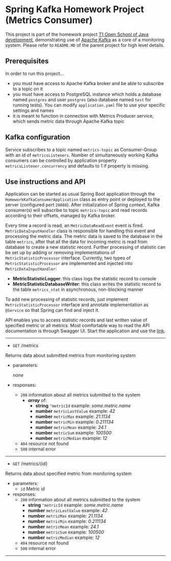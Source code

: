 # Spring Kafka Homework Project (Metrics Consumer)

This project is part of the homework project [T1 Open School of Java development][1], demonstrating use of [Apache Kafka][2] as a core of a monitoring system. Please refer to `README.MD` of the parent project for high level details.

## Prerequisites

In order to run this project...

- you must have access to Apache Kafka broker and be able to subscribe to a topic on it
- you must have access to PostgreSQL instance which holds a database named `postgres` and user `postgres` (also database named `test` for running tests). You can modify `application.yaml` file to use your specific settings and names
- it is meant to function in connection with Metrics Producer service, which sends metric data through Apache Kafka topic

## Kafka configuration

Service subscribes to a topic named `metrics-topic` as Consumer-Group with an id of `metricsListeners`. Number of simultaneously working Kafka consumers can be controlled by application property `metricsListener.concurrency` and defaults to 1 if property is missing. 

## Use instructions and API

Application can be started as usual Spring Boot application through the `HomeworkKafkaConsumerApplication` class as entry point or deployed to the server (configured port `28088`). After initialization of Spring context, Kafka consumer(s) will subscribe to topic `metrics-topic` and read records according to their offsets, managed by Kafka broker.

Every time a record is read, an `MetricDataReadEvent` event is fired. `MetricDataInputHandler` class is responsible for handling this event and processing the metric data. The metric data is saved to the database in the table `metrics`, after that all the data for incoming metric is read from database to create a new statistic record. Further processing of statistic can be set up by adding or removing implementations of `MetricStatisticProcessor` interface. Currently, two types of `MetricStatisticProcessor` are implemented and injected into `MetricDataInputHandler`:
- **MetricStatisticLogger**: this class logs the statistic record to console
- **MetricStatisticDatabaseWriter**: this class writes the statistic record to the table `metrics_stat` in asynchronous, non-blocking manner

To add new processing of statistic records, just implement `MetricStatisticProcessor` interface and annotate implementation as `@Service` so that Spring can find and inject it.

API enables you to access statistic records and last written value of specified metric or all metrics. Most comfortable way to read the API documentation is through Swagger UI. Start the application and use the [link][3].

---
- `GET` /metrics

Returns data about submitted metrics from monitoring system
- parameters:

    *none*
- responses:
    - `200` information about all metrics submitted to the system
        - ***array*** of:
          - **string** `"metricId` example: *some.metric.name*
          - **number** `metricLastValue` example: *42*
          - **number** `metricMax` example: *21.1134*
          - **number** `metricMin` example: *0.211134*
          - **number** `metricMean` example: *24.1*
          - **number** `metricSum` example: *100500*
          - **number** `metricMedian` example: *12*
    - `404` resource not found
    - `500` internal error

---
- `GET` /metrics/{id}

Returns data about specified metric from monitoring system
- parameters:
  - `id` Metric id
- responses:
    - `200` information about all metrics submitted to the system
        - **string** `"metricId` example: *some.metric.name*
        - **number** `metricLastValue` example: *42*
        - **number** `metricMax` example: *21.1134*
        - **number** `metricMin` example: *0.211134*
        - **number** `metricMean` example: *24.1*
        - **number** `metricSum` example: *100500*
        - **number** `metricMedian` example: *12*
    - `404` resource not found
    - `500` internal error

---



[1]: https://t1.ru/internship/item/otkrytaya-shkola-dlya-java-razrabotchikov/
[2]: https://kafka.apache.org/
[3]: http://localhost:28088/swagger-ui/index.html